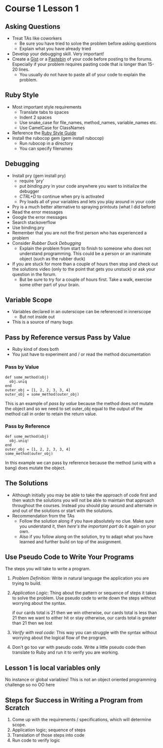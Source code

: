 # Course 1 Lesson 1

## Asking Questions

* Treat TAs like coworkers
  * Be sure you have tried to solve the problem before asking questions
  * Explain what you have already tried
* Develop your debugging skill. Very important!
* Create a [Gist](https://gist.github.com) or a [Pastebin](http://pastebin.com)
  of your code before posting to the forums. Especially if your problem requires
  pasting code that is longer than 15-20 lines.
  * You usually do not have to paste all of your code to explain the problem.

## Ruby Style

* Most important style requirements
  * Translate tabs to spaces
  * Indent 2 spaces
  * Use snake_case for file_names, method_names, variable_names etc.
  * Use CamelCase for ClassNames
* Reference the [Ruby Style Guide](https://github.com/bbatsov/ruby-style-guide)
* Install the rubocop gem (gem install rubocop)
  * Run rubocop in a directory
  * You can specify filenames

## Debugging

* Install pry (gem install pry)
  * require 'pry'
  * put *binding.pry* in your code anywhere you want to initialize the debugger
  * *CTRL+D* to continue when pry is activated
  * Pry loads all of your variables and lets you play around in your code
* Pry is a much better alternative to spraying printouts (what I did before)
* Read the error messages
* Google the error messages
* Search stackoverflow
* Use binding.pry
* Remember that you are not the first person who has experienced a problem
* Consider *Rubber Duck Debugging*
  * Explain the problem from start to finish to someone who does not understand
    programming. This could be a person or an inanimate object (such as the
    rubber duck)
* If you are stuck for more than a couple of hours then stop and check out the
  solutions video (only to the point that gets you unstuck) or ask your question
  in the forum.
  * But be sure to try for a couple of hours first. Take a walk, exercise some
    other part of your brain.

## Variable Scope

* Variables declared in an outerscope can be referenced in innerscope
  * But not inside out
* This is a source of many bugs

## Pass by Reference versus Pass by Value

* Ruby kind of does both
* You just have to experiment and / or read the method documentation

### Pass by Value

    def some_method(obj)
      obj.uniq
    end
    outer_obj = [1, 2, 2, 3, 3, 4]
    outer_obj = some_method(outer_obj)

This is an example of *pass by value* because the method does not mutate the
object and so we need to set outer_obj equal to the output of the method call in
order to retain the return value.

### Pass by Reference

    def some_method(obj)
      obj.uniq!
    end
    outer_obj = [1, 2, 2, 3, 3, 4]
    some_method(outer_obj)

In this example we can pass by reference because the method (uniq with a bang)
does mutate the object.

## The Solutions

* Although initially you may be able to take the approach of code first and then
  watch the solutions you will not be able to maintain that approach throughout
  the courses. Instead you should play around and alternate in and out of the
  solutions or start with the solutions.
* Recommendation from the TAs
  * Follow the solution along if you have absolutely no clue. Make sure you
    understand it, then *here's the important part* do it again on your own.
  * Also if you follow along on the solution, try to adapt what you have learned
    and further build on top of the assignment.

## Use Pseudo Code to Write Your Programs

The steps you will take to write a program.

1. *Problem Definition*: Write in natural language the application you are
   trying to build.
2. *Application Logic*: Thing about the pattern or sequence of steps it takes to
   solve the problem. Use pseudo code to write down the steps without worrying
   about the syntax.

    if our cards total is 21
      then we win 
    otherwise, our cards total is less than 21
      then we want to either hit or stay
    otherwise, our cards total is greater than 21
      then we lost

3. *Verify with real code*: This way you can struggle with the syntax without
   worrying about the logical flow of the program.
4. Don't go too var with pseudo code. Write a little pseudo code then translate
   to Ruby and run it to verify you are working.

## Lesson 1 is local variables only

No instance or global variables! This is not an object oriented programming
challenge so no OO here

## Steps for Success in Writing a Program from Scratch

1. Come up with the requirements / specifications, which will determine scope.
2. Application logic; sequence of steps
3. Translation of those steps into code
4. Run code to verify logic
